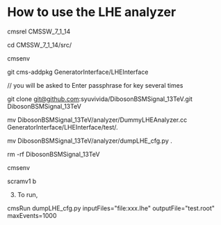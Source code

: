 How to use the LHE analyzer
======================

  cmsrel CMSSW_7_1_14

  cd CMSSW_7_1_14/src/

  cmsenv

  git cms-addpkg GeneratorInterface/LHEInterface

// you will be asked to Enter passphrase for key several times

  git clone git@github.com:syuvivida/DibosonBSMSignal_13TeV.git DibosonBSMSignal_13TeV

  mv DibosonBSMSignal_13TeV/analyzer/DummyLHEAnalyzer.cc GeneratorInterface/LHEInterface/test/.

  mv DibosonBSMSignal_13TeV/analyzer/dumpLHE_cfg.py .  

  rm -rf DibosonBSMSignal_13TeV

  cmsenv

  scramv1 b

 3. To run,

  cmsRun dumpLHE_cfg.py inputFiles="file:xxx.lhe" outputFile="test.root" maxEvents=1000
